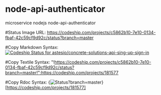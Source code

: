 # node-api-authenticator
microservice nodejs node-api-authenticator

#Status Image URL:
https://codeship.com/projects/c5862b10-7e10-0134-fbaf-42c59cf9d92c/status?branch=master

#Copy Markdown Syntax:
[ ![Codeship Status for astesio/concrete-solutions-api-sing-up-sign-in](https://codeship.com/projects/c5862b10-7e10-0134-fbaf-42c59cf9d92c/status?branch=master)](https://codeship.com/projects/181577)

#Copy Textile Syntax:
"!https://codeship.com/projects/c5862b10-7e10-0134-fbaf-42c59cf9d92c/status?branch=master!":https://codeship.com/projects/181577

#Copy Rdoc Syntax:
{<img src="https://codeship.com/projects/c5862b10-7e10-0134-fbaf-42c59cf9d92c/status?branch=master" alt="Status?branch=master" />}[https://codeship.com/projects/181577]
